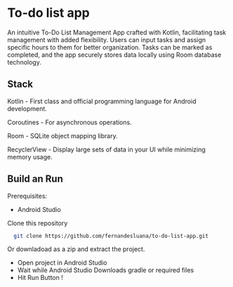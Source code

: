 # To-do list app

An intuitive To-Do List Management App crafted with Kotlin, facilitating task management with added flexibility. Users can input tasks and assign specific hours to them for better organization. Tasks can be marked as completed, and the app securely stores data locally using Room database technology.
<br>
## Stack

Kotlin - First class and official programming language for Android development.

Coroutines - For asynchronous operations.

Room - SQLite object mapping library.

RecyclerView - Display large sets of data in your UI while minimizing memory usage.


## Build an Run

Prerequisites:

 - Android Studio


Clone this repository

```bash
  git clone https://github.com/fernandesluana/to-do-list-app.git
```
Or downladoad as a zip and extract the project.

- Open project in Android Studio
- Wait while Android Studio Downloads gradle or required files
- Hit Run Button !
